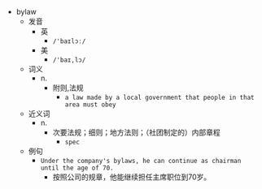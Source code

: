 - bylaw
  - 发音
    - 英
      - `/'baɪlɔː/`
    - 美
      - `/'baɪ,lɔ/`
  - 词义
    - n.
      - 附则,法规
        - `a law made by a local government that people in that area must obey`
  - 近义词
    - n.
      - 次要法规；细则；地方法则；（社团制定的）内部章程
        - `spec`
  - 例句
    - `Under the company's bylaws, he can continue as chairman until the age of 70.`
      - 按照公司的规章，他能继续担任主席职位到70岁。

